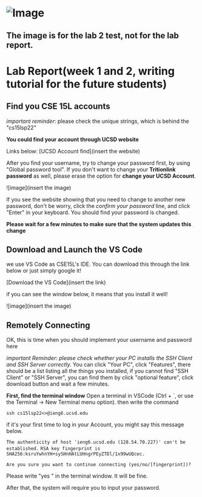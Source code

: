 ![Image](original.jpg)
===
## The image is for the lab 2 test, not for the lab report.


# Lab Report(week 1 and 2, writing tutorial for the future students)

## Find you CSE 15L accounts
*important reminder*: please check the unique strings, which is behind the "cs15lsp22"

**You could find your account through UCSD website**

Links below:
[UCSD Account find](insert the website)

After you find your username, try to change your password first, by using "Global password tool". If you don't want to change your **Tritionlink password** as well, please erase the option for **change your UCSD Account**. 

![image](insert the image)

If you see the website showing that you need to change to another new password, don't be worry, click the *confirm your password* line, and click "Enter" in your keyboard. You should find your password is changed.

**Please wait for a few minutes to make sure that the system  updates this change**

## Download and Launch the VS Code
we use VS Code as CSE15L's IDE. You can download this through the link below or just simply google it!

[Download the VS Code](insert the link)

if you can see the window below, it means that you install it well! 

![image](insert the image)

## Remotely Connecting
OK, this is time when you should implement your username and password here

*important Reminder: please check whether your PC installs the SSH Client and SSH Server correctly.* You can click "Your PC", click "Features", there should be a list listing all the things you installed, if you cannot find "SSH Client" or "SSH Server", you can find them by click "optional feature", click download button and wait a few minutes.


**First, find the terminal window**
Open a terminal in VSCode (Ctrl + `, or use the Terminal → New Terminal menu option). then write the command

`ssh cs15lsp22<>@ieng6.ucsd.edu`

if it's your first time to log in your Account, you might say this message below.

`The authenticity of host 'ieng6.ucsd.edu (128.54.70.227)' can't be established.`
`RSA key fingerprint is SHA256:ksruYwhnYH+sySHnHAtLUHngrPEyZTDl/1x99wUQcec.`

`Are you sure you want to continue connecting (yes/no/[fingerprint])?`

Please write "yes " in the terminal window. It will be fine.

After that, the system will require you to input your password.